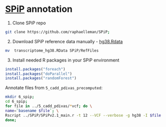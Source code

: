 # [SPiP](https://github.com/LBGC-CFB/SPiP) annotation

1. Clone SPiP repo
```bash
git clone https://github.com/raphaelleman/SPiP;
```
2. Download SPiP reference data manually - [hg38.Rdata](https://sourceforge.net/projects/splicing-prediction-pipeline/files/transcriptome/transcriptome_hg38.RData)
```bash
mv  transcriptome_hg38.RData SPiP/RefFiles
```
3. Install needed R packages in your SPiP environment
```R
install.packages("foreach")
install.packages("doParallel")
install.packages("randomForest")
```

Annotate files from `5_cadd_pdivas_precomputed`:
```bash
mkdir 6_spip;
cd 6_spip;
for file in ../5_cadd_pdivas/*vcf; do \
name=`basename $file`; \
Rscript ../SPiP/SPiPv2.1_main.r -t 12 --VCF --verbose -g hg38 -I $file -O ${name%vcf}spip.vcf; \
done;
```
